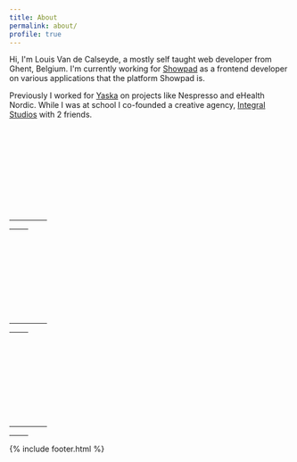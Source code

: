 ```yaml
---
title: About
permalink: about/
profile: true
---
```


Hi, I'm Louis Van de Calseyde, a mostly self taught web developer from Ghent, Belgium.
I'm currently working for [Showpad](http://www.showpad.com) as a frontend developer on various applications that the platform Showpad is.

Previously I worked for [Yaska](http://yaska.eu) on projects like Nespresso and eHealth Nordic.
While I was at school I co-founded a creative agency, [Integral Studios](http://integralstudios.be/) with 2 friends.

<pre class="social">
    <a href="https://github.com/vdclouis">
        <svg class="icon icon-github"><use xlink:href="#icon-github"></use></svg>
    </a>
    <a href="https://twitter.com/vdclouis">
        <svg class="icon icon-twitter"><use xlink:href="#icon-twitter"></use></svg>
    </a>
    <a href="http://stackoverflow.com/users/1407506/vdclouis">
        <svg class="icon icon-stack-overflow"><use xlink:href="#icon-stack-overflow"></use></svg>
    </a>
</pre>

{% include footer.html %}
